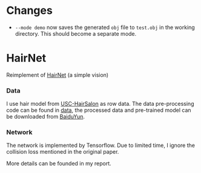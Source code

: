 # Changes
+ `--mode demo` now saves the generated `obj` file to `test.obj` in the working
  directory. This should become a separate mode.

# HairNet
Reimplement of [HairNet](https://arxiv.org/abs/1806.07467) (a simple vision)

### Data
I use hair model from [USC-HairSalon](http://www-scf.usc.edu/~liwenhu/SHM/database.html) as row data. The data pre-processing code can be found in [data](https://github.com/pielet/HairNet/blob/master/data), the processed data and pre-trained model can be downloaded from [BaiduYun](https://pan.baidu.com/s/1V09HougFM8Cnv8evB22u7w).

### Network
The network is implemented by Tensorflow. Due to limited time, I ignore the collision loss mentioned in the original paper.


More details can be founded in my report.

